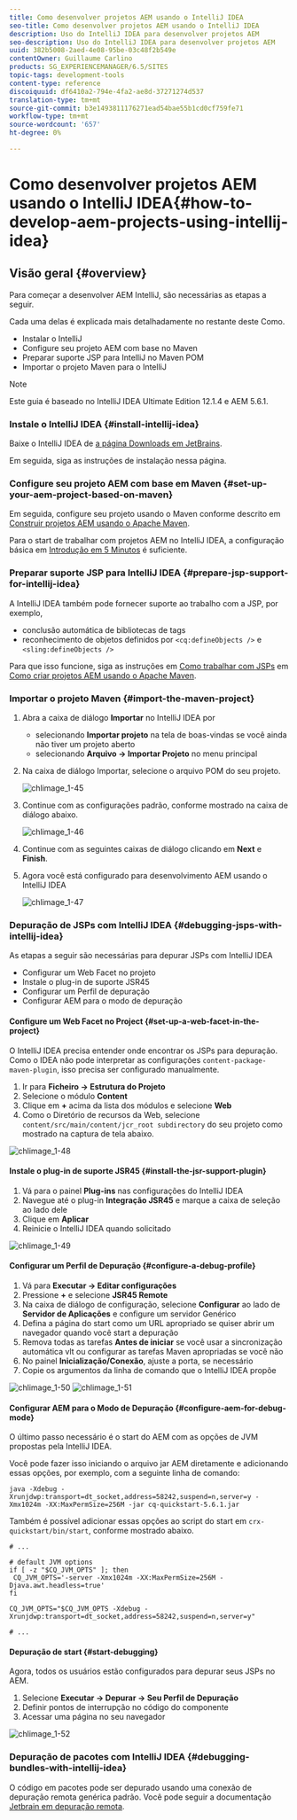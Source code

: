 ```yaml
---
title: Como desenvolver projetos AEM usando o IntelliJ IDEA
seo-title: Como desenvolver projetos AEM usando o IntelliJ IDEA
description: Uso do IntelliJ IDEA para desenvolver projetos AEM
seo-description: Uso do IntelliJ IDEA para desenvolver projetos AEM
uuid: 382b5008-2aed-4e08-95be-03c48f2b549e
contentOwner: Guillaume Carlino
products: SG_EXPERIENCEMANAGER/6.5/SITES
topic-tags: development-tools
content-type: reference
discoiquuid: df6410a2-794e-4fa2-ae8d-37271274d537
translation-type: tm+mt
source-git-commit: b3e1493811176271ead54bae55b1cd0cf759fe71
workflow-type: tm+mt
source-wordcount: '657'
ht-degree: 0%

---
```



# Como desenvolver projetos AEM usando o IntelliJ IDEA{#how-to-develop-aem-projects-using-intellij-idea}

## Visão geral {#overview}

Para começar a desenvolver AEM IntelliJ, são necessárias as etapas a seguir.

Cada uma delas é explicada mais detalhadamente no restante deste Como.

* Instalar o IntelliJ
* Configure seu projeto AEM com base no Maven
* Preparar suporte JSP para IntelliJ no Maven POM
* Importar o projeto Maven para o IntelliJ

>[!NOTE]
>
>Este guia é baseado no IntelliJ IDEA Ultimate Edition 12.1.4 e AEM 5.6.1.

### Instale o IntelliJ IDEA {#install-intellij-idea}

Baixe o IntelliJ IDEA de [a página Downloads em JetBrains](https://www.jetbrains.com/idea/download/index.html).

Em seguida, siga as instruções de instalação nessa página.

### Configure seu projeto AEM com base em Maven {#set-up-your-aem-project-based-on-maven}

Em seguida, configure seu projeto usando o Maven conforme descrito em [Construir projetos AEM usando o Apache Maven](/help/sites-developing/ht-projects-maven.md).

Para o start de trabalhar com projetos AEM no IntelliJ IDEA, a configuração básica em [Introdução em 5 Minutos](https://maven.apache.org/guides/getting-started/maven-in-five-minutes.html) é suficiente.

### Preparar suporte JSP para IntelliJ IDEA {#prepare-jsp-support-for-intellij-idea}

A IntelliJ IDEA também pode fornecer suporte ao trabalho com a JSP, por exemplo,

* conclusão automática de bibliotecas de tags
* reconhecimento de objetos definidos por `<cq:defineObjects />` e `<sling:defineObjects />`

Para que isso funcione, siga as instruções em [Como trabalhar com JSPs](/help/sites-developing/ht-projects-maven.md#how-to-work-with-jsps) em [Como criar projetos AEM usando o Apache Maven](/help/sites-developing/ht-projects-maven.md).

### Importar o projeto Maven {#import-the-maven-project}

1. Abra a caixa de diálogo **Importar** no IntelliJ IDEA por

   * selecionando **Importar projeto** na tela de boas-vindas se você ainda não tiver um projeto aberto
   * selecionando **Arquivo -> Importar Projeto** no menu principal

1. Na caixa de diálogo Importar, selecione o arquivo POM do seu projeto.

   ![chlimage_1-45](assets/chlimage_1-45a.png)

1. Continue com as configurações padrão, conforme mostrado na caixa de diálogo abaixo.

   ![chlimage_1-46](assets/chlimage_1-46a.png)

1. Continue com as seguintes caixas de diálogo clicando em **Next** e **Finish**.
1. Agora você está configurado para desenvolvimento AEM usando o IntelliJ IDEA

   ![chlimage_1-47](assets/chlimage_1-47a.png)

### Depuração de JSPs com IntelliJ IDEA {#debugging-jsps-with-intellij-idea}

As etapas a seguir são necessárias para depurar JSPs com IntelliJ IDEA

* Configurar um Web Facet no projeto
* Instale o plug-in de suporte JSR45
* Configurar um Perfil de depuração
* Configurar AEM para o modo de depuração

#### Configure um Web Facet no Project {#set-up-a-web-facet-in-the-project}

O IntelliJ IDEA precisa entender onde encontrar os JSPs para depuração. Como o IDEA não pode interpretar as configurações `content-package-maven-plugin`, isso precisa ser configurado manualmente.

1. Ir para **Ficheiro -> Estrutura do Projeto**
1. Selecione o módulo **Content**
1. Clique em **+** acima da lista dos módulos e selecione **Web**
1. Como o Diretório de recursos da Web, selecione `content/src/main/content/jcr_root subdirectory` do seu projeto como mostrado na captura de tela abaixo.

![chlimage_1-48](assets/chlimage_1-48a.png)

#### Instale o plug-in de suporte JSR45 {#install-the-jsr-support-plugin}

1. Vá para o painel **Plug-ins** nas configurações do IntelliJ IDEA
1. Navegue até o plug-in **Integração JSR45** e marque a caixa de seleção ao lado dele
1. Clique em **Aplicar**
1. Reinicie o IntelliJ IDEA quando solicitado

![chlimage_1-49](assets/chlimage_1-49a.png)

#### Configurar um Perfil de Depuração {#configure-a-debug-profile}

1. Vá para **Executar -> Editar configurações**
1. Pressione **+** e selecione **JSR45 Remote**
1. Na caixa de diálogo de configuração, selecione **Configurar** ao lado de **Servidor de Aplicações** e configure um servidor Genérico
1. Defina a página do start como um URL apropriado se quiser abrir um navegador quando você start a depuração
1. Remova todas as tarefas **Antes de iniciar** se você usar a sincronização automática vlt ou configurar as tarefas Maven apropriadas se você não
1. No painel **Inicialização/Conexão**, ajuste a porta, se necessário
1. Copie os argumentos da linha de comando que o IntelliJ IDEA propõe

![chlimage_1-50](assets/chlimage_1-50a.png) ![chlimage_1-51](assets/chlimage_1-51a.png)

#### Configurar AEM para o Modo de Depuração {#configure-aem-for-debug-mode}

O último passo necessário é o start do AEM com as opções de JVM propostas pela IntelliJ IDEA.

Você pode fazer isso iniciando o arquivo jar AEM diretamente e adicionando essas opções, por exemplo, com a seguinte linha de comando:

`java -Xdebug -Xrunjdwp:transport=dt_socket,address=58242,suspend=n,server=y -Xmx1024m -XX:MaxPermSize=256M -jar cq-quickstart-5.6.1.jar`

Também é possível adicionar essas opções ao script do start em `crx-quickstart/bin/start`, conforme mostrado abaixo.

```shell
# ...

# default JVM options
if [ -z "$CQ_JVM_OPTS" ]; then
 CQ_JVM_OPTS='-server -Xmx1024m -XX:MaxPermSize=256M -Djava.awt.headless=true'
fi

CQ_JVM_OPTS="$CQ_JVM_OPTS -Xdebug -Xrunjdwp:transport=dt_socket,address=58242,suspend=n,server=y"

# ...
```

#### Depuração de start {#start-debugging}

Agora, todos os usuários estão configurados para depurar seus JSPs no AEM.

1. Selecione **Executar -> Depurar -> Seu Perfil de Depuração**
1. Definir pontos de interrupção no código do componente
1. Acessar uma página no seu navegador

![chlimage_1-52](assets/chlimage_1-52a.png)

### Depuração de pacotes com IntelliJ IDEA {#debugging-bundles-with-intellij-idea}

O código em pacotes pode ser depurado usando uma conexão de depuração remota genérica padrão. Você pode seguir a documentação [Jetbrain em depuração remota](https://www.jetbrains.com/idea/webhelp/run-debug-configuration-remote.html).
